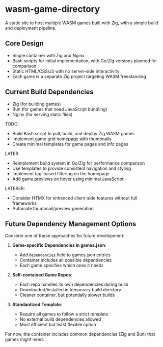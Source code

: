 # wasm-game-directory

A static site to host multiple WASM games built with Zig, with a simple build and deployment pipeline.

## Core Design
- Single container with Zig and Nginx
- Bash scripts for initial implementation, with Go/Zig versions planned for comparison
- Static HTML/CSS/JS with no server-side interactivity
- Each game is a separate Zig project targeting WASM freestanding

## Current Build Dependencies
- Zig (for building games)
- Bun (for games that need JavaScript bundling)
- Nginx (for serving static files)

TODO:
- Build Bash script to pull, build, and deploy Zig WASM games
- Implement game grid homepage with thumbnails
- Create minimal templates for game pages and info pages

LATER:
- Reimplement build system in Go/Zig for performance comparison
- Use templates to provide consistent navigation and styling
- Implement tag-based filtering on the homepage
- Add game previews on hover using minimal JavaScript

LATERER:
- Consider HTMX for enhanced client-side features without full frameworks
- Automate thumbnail/preview generation

## Future Dependency Management Options
Consider one of these approaches for future development:

1. **Game-specific Dependencies in games.json**:
   - Add `dependencies` field to games.json entries
   - Container includes all possible dependencies
   - Each game specifies which ones it needs

2. **Self-contained Game Repos**:
   - Each repo handles its own dependencies during build
   - Downloaded/installed in temporary build directory
   - Cleaner container, but potentially slower builds

3. **Standardized Template**:
   - Require all games to follow a strict template
   - No external build dependencies allowed
   - Most efficient but least flexible option

For now, the container includes common dependencies (Zig and Bun) that games might need.